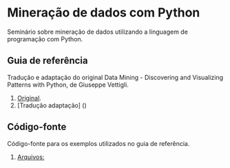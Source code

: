 # Mineração de dados com Python
Seminário sobre mineração de dados utilizando a linguagem de programação com Python.

## Guia de referência
Tradução e adaptação do original Data Mining - Discovering and Visualizing Patterns with Python, de Giuseppe Vettigli.

1. [Original](https://dzone.com/refcardz/data-mining-discovering-and).
2. [Tradução adaptação] ()


## Código-fonte
Código-fonte para os exemplos utilizados no guia de referência.

1. [Arquivos:](https://github.com/franciscomoura/data-science-and-bigdata/tree/master/linguagens-estatisticas/mineracao-dados-python/codigo-fonte)
